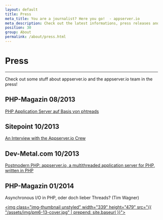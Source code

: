 ```yaml
---
layout: default
title: Press
meta_title: You are a journalist? Here you go!  - appserver.io
meta_description: Check out the latest informations, press releases and background informations about appserver.io and the team behind the software.
position: 30
group: About
permalink: /about/press.html
---
```


# Press
***

Check out some stuff about appserver.io and the appserver.io team in the press!

## PHP-Magazin 08/2013
[PHP Application Server auf Basis von phtreads](http://phpmagazin.de/news/PHP-Application-Server-auf-Basis-von-phtreads-166667)

## Sitepoint 10/2013
[An Interview with the Appserver.io Crew](http://www.sitepoint.com/interview-appserver-io-crew/)

## Dev-Metal.com 10/2013
[Postmodern PHP: appserver.io, a multithreaded application server for PHP, written in PHP](http://www.dev-metal.com/postmodern-php-appserver-io-multithreaded-application-server-php-written-php/)

## PHP-Magazin 01/2014
Asynchronous I/O in PHP, oder doch lieber Threads? (Tim Wagner)

<a href="https://phpmagazin.de/PHP-Magazin/PHP-Magazin-62013-167091"><img class="img-thumbnail unstyled" width="339" height="479" src="{{ "/assets/img/pm6-13-cover.jpg" | prepend: site.baseurl }}"></a>
